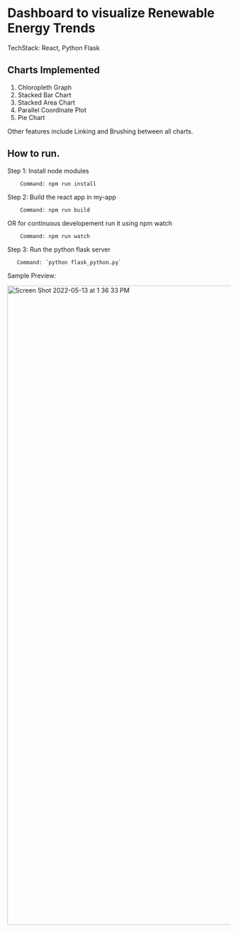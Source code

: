 # Dashboard to visualize Renewable Energy Trends

TechStack: React, Python Flask

## Charts Implemented
1. Chloropleth Graph
2. Stacked Bar Chart
3. Stacked Area Chart
4. Parallel Coordinate Plot
5. Pie Chart

Other features include Linking and Brushing between all charts.

## How to run.

 Step 1: Install node modules
      
        Command: npm run install
 
 Step 2: Build the react app in my-app

        Command: npm run build

OR for continuous developement run it using npm watch

        Command: npm run watch

Step 3: Run the python flask server

       Command: `python flask_python.py`


Sample Preview:

<img width="1440" alt="Screen Shot 2022-05-13 at 1 36 33 PM" src="https://user-images.githubusercontent.com/18378619/168337756-28ee24ac-abc5-457b-82d2-e182a6f3b700.png">
